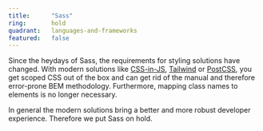 ```yaml
---
title:      "Sass"
ring:       hold
quadrant:   languages-and-frameworks
featured:   false
---
```


Since the heydays of Sass, the requirements for styling solutions have changed.
With modern solutions like [CSS-in-JS](/methods-and-patterns/css-in-js.html), [Tailwind](/languages-and-frameworks/tailwindcss.html) or [PostCSS](/tools/postcss.html), you get scoped CSS out of the box and can get rid of the manual and therefore error-prone BEM methodology.
Furthermore, mapping class names to elements is no longer necessary.

In general the modern solutions bring a better and more robust developer experience. Therefore we put Sass on hold.
